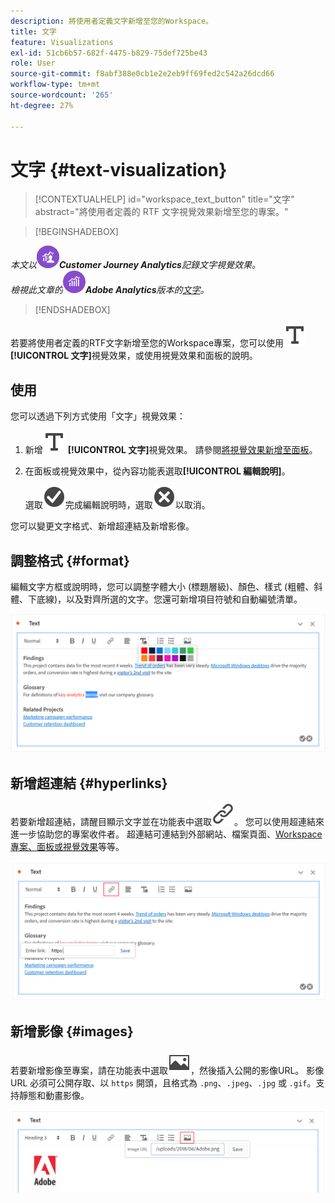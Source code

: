 ```yaml
---
description: 將使用者定義文字新增至您的Workspace。
title: 文字
feature: Visualizations
exl-id: 51cb6b57-682f-4475-b829-75def725be43
role: User
source-git-commit: f8abf388e0cb1e2e2eb9ff69fed2c542a26dcd66
workflow-type: tm+mt
source-wordcount: '265'
ht-degree: 27%

---
```


# 文字 {#text-visualization}

<!-- markdownlint-disable MD034 -->

>[!CONTEXTUALHELP]
>id="workspace_text_button"
>title="文字"
>abstract="將使用者定義的 RTF 文字視覺效果新增至您的專案。"

<!-- markdownlint-enable MD034 -->


>[!BEGINSHADEBOX]

*本文以![CustomerJourneyAnalytics](/help/assets/icons/CustomerJourneyAnalytics.svg)**Customer Journey Analytics**記錄文字視覺效果。<br/>檢視此文章的![AdobeAnalytics](/help/assets/icons/AdobeAnalytics.svg)**Adobe Analytics**版本的[文字](https://experienceleague.adobe.com/en/docs/analytics/analyze/analysis-workspace/visualizations/text)。*

>[!ENDSHADEBOX]


若要將使用者定義的RTF文字新增至您的Workspace專案，您可以使用![文字](/help/assets/icons/Text.svg) **[!UICONTROL 文字]**&#x200B;視覺效果，或使用視覺效果和面板的說明。

## 使用

您可以透過下列方式使用「文字」視覺效果：

1. 新增![文字](/help/assets/icons/Text.svg) **[!UICONTROL 文字]**&#x200B;視覺效果。 請參閱[將視覺效果新增至面板](freeform-analysis-visualizations.md#add-visualizations-to-a-panel)。

1. 在面板或視覺效果中，從內容功能表選取&#x200B;**[!UICONTROL 編輯說明]**。

   選取![CheckmarkCircle](/help/assets/icons/CheckmarkCircle.svg)完成編輯說明時，選取![CloseCircle](/help/assets/icons/CloseCircle.svg)以取消。

您可以變更文字格式、新增超連結及新增影像。

## 調整格式 {#format}

編輯文字方框或說明時，您可以調整字體大小 (標題層級)、顏色、樣式 (粗體、斜體、下底線)，以及對齊所選的文字。您還可新增項目符號和自動編號清單。

![醒目提示文字調色盤的Workspace專案文字選項。](assets/format.png)

## 新增超連結 {#hyperlinks}

若要新增超連結，請醒目顯示文字並在功能表中選取![連結](/help/assets/icons/Link.svg)。 您可以使用超連結來進一步協助您的專案收件者。 超連結可連結到外部網站、檔案頁面、[Workspace專案、面板或視覺效果](/help/analysis-workspace/curate-share/shareable-links.md)等等。

![反白顯示連結圖示的文字選項。](assets/hyperlink.png)

## 新增影像 {#images}

若要新增影像至專案，請在功能表中選取![影像](/help/assets/icons/Image.svg)，然後插入公開的影像URL。 影像 URL 必須可公開存取、以 `https` 開頭，且格式為 `.png`、`.jpeg`、`.jpg` 或 `.gif`。支持靜態和動畫影像。

![選取影像圖示的文字選項。](assets/image.png)
